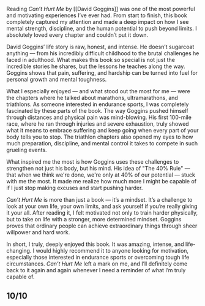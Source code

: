 

Reading _Can’t Hurt Me_ by [[David Goggins]] was one of the most powerful and motivating experiences I’ve ever had. From start to finish, this book completely captured my attention and made a deep impact on how I see mental strength, discipline, and the human potential to push beyond limits. I absolutely loved every chapter and couldn’t put it down.

David Goggins’ life story is raw, honest, and intense. He doesn’t sugarcoat anything — from his incredibly difficult childhood to the brutal challenges he faced in adulthood. What makes this book so special is not just the incredible stories he shares, but the lessons he teaches along the way. Goggins shows that pain, suffering, and hardship can be turned into fuel for personal growth and mental toughness.

What I especially enjoyed — and what stood out the most for me — were the chapters where he talked about marathons, ultramarathons, and triathlons. As someone interested in endurance sports, I was completely fascinated by these parts of the book. The way Goggins pushed himself through distances and physical pain was mind-blowing. His first 100-mile race, where he ran through injuries and severe exhaustion, truly showed what it means to embrace suffering and keep going when every part of your body tells you to stop. The triathlon chapters also opened my eyes to how much preparation, discipline, and mental control it takes to compete in such grueling events.

What inspired me the most is how Goggins uses these challenges to strengthen not just his body, but his mind. His idea of "The 40% Rule" — that when we think we're done, we're only at 40% of our potential — stuck with me the most. It made me realize how much more I might be capable of if I just stop making excuses and start pushing harder.

_Can’t Hurt Me_ is more than just a book — it’s a mindset. It’s a challenge to look at your own life, your own limits, and ask yourself if you’re really giving it your all. After reading it, I felt motivated not only to train harder physically, but to take on life with a stronger, more determined mindset. Goggins proves that ordinary people can achieve extraordinary things through sheer willpower and hard work.

In short, I truly, deeply enjoyed this book. It was amazing, intense, and life-changing. I would highly recommend it to anyone looking for motivation, especially those interested in endurance sports or overcoming tough life circumstances. _Can’t Hurt Me_ left a mark on me, and I’ll definitely come back to it again and again whenever I need a reminder of what I’m truly capable of.


## 10/10